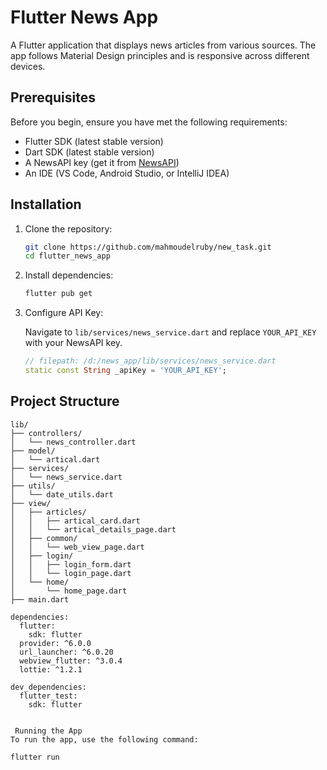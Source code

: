 # Flutter News App

A Flutter application that displays news articles from various sources. The app follows Material Design principles and is responsive across different devices.

## Prerequisites

Before you begin, ensure you have met the following requirements:

- Flutter SDK (latest stable version)
- Dart SDK (latest stable version)
- A NewsAPI key (get it from [NewsAPI](https://newsapi.org))
- An IDE (VS Code, Android Studio, or IntelliJ IDEA)

## Installation

1. Clone the repository:

    ```bash
    git clone https://github.com/mahmoudelruby/new_task.git
    cd flutter_news_app
    ```

2. Install dependencies:

    ```bash
    flutter pub get
    ```

3. Configure API Key:

    Navigate to `lib/services/news_service.dart` and replace `YOUR_API_KEY` with your NewsAPI key.

    ```dart
    // filepath: /d:/news_app/lib/services/news_service.dart
    static const String _apiKey = 'YOUR_API_KEY';
    ```

## Project Structure

```plaintext
lib/
├── controllers/
│   └── news_controller.dart
├── model/
│   └── artical.dart
├── services/
│   └── news_service.dart
├── utils/
│   └── date_utils.dart
├── view/
│   ├── articles/
│   │   ├── artical_card.dart
│   │   └── artical_details_page.dart
│   ├── common/
│   │   └── web_view_page.dart
│   ├── login/
│   │   ├── login_form.dart
│   │   └── login_page.dart
│   └── home/
│       └── home_page.dart
├── main.dart

dependencies:
  flutter:
    sdk: flutter
  provider: ^6.0.0
  url_launcher: ^6.0.20
  webview_flutter: ^3.0.4
  lottie: ^1.2.1

dev_dependencies:
  flutter_test:
    sdk: flutter
    

 Running the App
To run the app, use the following command:

flutter run